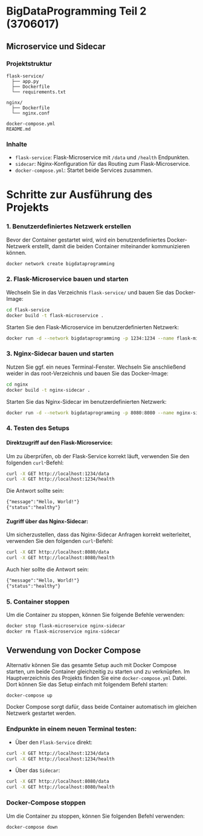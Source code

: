 # BigDataProgramming Teil 2 (3706017)
## Microservice und Sidecar
### Projektstruktur
```
flask-service/
  ├── app.py
  ├── Dockerfile
  └── requirements.txt

nginx/
  ├── Dockerfile
  └── nginx.conf

docker-compose.yml
README.md
```

### Inhalte
- `flask-service`: Flask-Microservice mit `/data` und `/health` Endpunkten.
- `sidecar`: Nginx-Konfiguration für das Routing zum Flask-Microservice.
- `docker-compose.yml`: Startet beide Services zusammen.

# Schritte zur Ausführung des Projekts

### 1. Benutzerdefiniertes Netzwerk erstellen
Bevor der Container gestartet wird, wird ein benutzerdefiniertes Docker-Netzwerk erstellt,
damit die beiden Container miteinander kommunizieren können.

```bash
docker network create bigdataprogramming
```

### 2. Flask-Microservice bauen und starten
Wechseln Sie in das Verzeichnis `flask-service/` und bauen Sie das Docker-Image:

```bash
cd flask-service
docker build -t flask-microservice .
```

Starten Sie den Flask-Microservice im benutzerdefinierten Netzwerk:

```bash
docker run -d --network bigdataprogramming -p 1234:1234 --name flask-microservice flask-microservice
```

### 3. Nginx-Sidecar bauen und starten
Nutzen Sie ggf. ein neues Terminal-Fenster. Wechseln Sie anschließend weider in das root-Verzeichnis und bauen Sie das Docker-Image:

```bash
cd nginx
docker build -t nginx-sidecar .
```

Starten Sie das Nginx-Sidecar im benutzerdefinierten Netzwerk:

```bash
docker run -d --network bigdataprogramming -p 8080:8080 --name nginx-sidecar nginx-sidecar
```

### 4. Testen des Setups

#### Direktzugriff auf den Flask-Microservice:
Um zu überprüfen, ob der Flask-Service korrekt läuft, verwenden Sie den folgenden `curl`-Befehl:

```bash
curl -X GET http://localhost:1234/data
curl -X GET http://localhost:1234/health
```

Die Antwort sollte sein:
```md
{"message":"Hello, World!"}
{"status":"healthy"}
```

#### Zugriff über das Nginx-Sidecar:
Um sicherzustellen, dass das Nginx-Sidecar Anfragen korrekt weiterleitet, verwenden Sie den folgenden `curl`-Befehl:

```bash
curl -X GET http://localhost:8080/data
curl -X GET http://localhost:8080/health
```

Auch hier sollte die Antwort sein:
```md
{"message":"Hello, World!"}
{"status":"healthy"}
```
    
### 5. Container stoppen
Um die Container zu stoppen, können Sie folgende Befehle verwenden:

```bash
docker stop flask-microservice nginx-sidecar
docker rm flask-microservice nginx-sidecar
```

## Verwendung von Docker Compose
Alternativ können Sie das gesamte Setup auch mit Docker Compose starten,
um beide Container gleichzeitig zu starten und zu verknüpfen.
Im Hauptverzeichnis des Projekts finden Sie eine `docker-compose.yml` Datei.
Dort können Sie das Setup einfach mit folgendem Befehl starten:

```bash
docker-compose up
```

Docker Compose sorgt dafür, dass beide Container automatisch im gleichen Netzwerk gestartet werden.

### Endpunkte in einem neuen Terminal testen:<br>
- Über den `Flask-Service` direkt:
```bash
curl -X GET http://localhost:1234/data
curl -X GET http://localhost:1234/health
```

- Über das `Sidecar`:
```bash
curl -X GET http://localhost:8080/data
curl -X GET http://localhost:8080/health
```

### Docker-Compose stoppen
Um die Container zu stoppen, können Sie folgenden Befehl verwenden:

```bash
docker-compose down
```